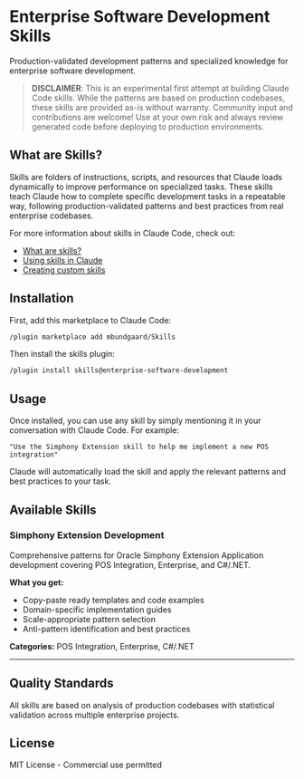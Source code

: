 ﻿# Enterprise Software Development Skills

Production-validated development patterns and specialized knowledge for enterprise software development.

> **DISCLAIMER**: This is an experimental first attempt at building Claude Code skills. While the patterns are based on production codebases, these skills are provided as-is without warranty. Community input and contributions are welcome! Use at your own risk and always review generated code before deploying to production environments.

## What are Skills?

Skills are folders of instructions, scripts, and resources that Claude loads dynamically to improve performance on specialized tasks. These skills teach Claude how to complete specific development tasks in a repeatable way, following production-validated patterns and best practices from real enterprise codebases.

For more information about skills in Claude Code, check out:
- [What are skills?](https://support.claude.com/en/articles/12512176-what-are-skills)
- [Using skills in Claude](https://support.claude.com/en/articles/12512180-using-skills-in-claude)
- [Creating custom skills](https://support.claude.com/en/articles/12512198-creating-custom-skills)

## Installation

First, add this marketplace to Claude Code:
```bash
/plugin marketplace add mbundgaard/Skills
```

Then install the skills plugin:
```bash
/plugin install skills@enterprise-software-development
```

## Usage

Once installed, you can use any skill by simply mentioning it in your conversation with Claude Code. For example:

```
"Use the Simphony Extension skill to help me implement a new POS integration"
```

Claude will automatically load the skill and apply the relevant patterns and best practices to your task.

## Available Skills

### Simphony Extension Development
Comprehensive patterns for Oracle Simphony Extension Application development covering POS Integration, Enterprise, and C#/.NET.

**What you get:**
- Copy-paste ready templates and code examples
- Domain-specific implementation guides
- Scale-appropriate pattern selection
- Anti-pattern identification and best practices

**Categories:** POS Integration, Enterprise, C#/.NET

---

## Quality Standards

All skills are based on analysis of production codebases with statistical validation across multiple enterprise projects.

## License

MIT License - Commercial use permitted